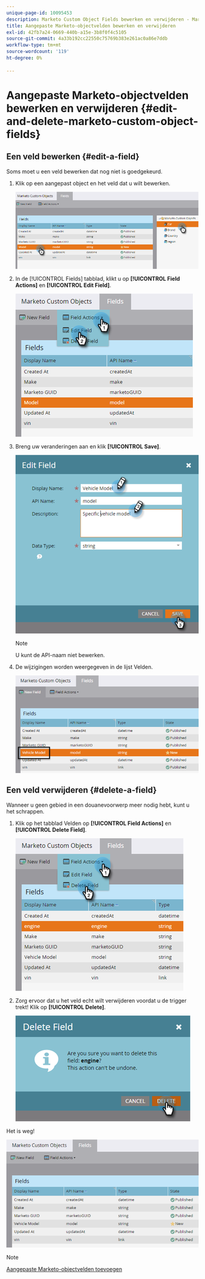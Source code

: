 ```yaml
---
unique-page-id: 10095453
description: Marketo Custom Object Fields bewerken en verwijderen - Marketo Docs - Productdocumentatie
title: Aangepaste Marketo-objectvelden bewerken en verwijderen
exl-id: 42fb7a24-0669-440b-a15e-3b8f0f4c5105
source-git-commit: 4a33b192cc22550c75769b383e261ac0a86e7ddb
workflow-type: tm+mt
source-wordcount: '119'
ht-degree: 0%

---
```


# Aangepaste Marketo-objectvelden bewerken en verwijderen {#edit-and-delete-marketo-custom-object-fields}

## Een veld bewerken {#edit-a-field}

Soms moet u een veld bewerken dat nog niet is goedgekeurd.

1. Klik op een aangepast object en het veld dat u wilt bewerken.

   ![](assets/edit-and-delete-marketo-custom-object-fields-1.png)

1. In de [!UICONTROL Fields] tabblad, klikt u op **[!UICONTROL Field Actions]** en **[!UICONTROL Edit Field]**.

   ![](assets/edit-and-delete-marketo-custom-object-fields-2.png)

1. Breng uw veranderingen aan en klik **[!UICONTROL Save]**.

   ![](assets/edit-and-delete-marketo-custom-object-fields-3.png)

   >[!NOTE]
   >
   >U kunt de API-naam niet bewerken.

1. De wijzigingen worden weergegeven in de lijst Velden.

   ![](assets/edit-and-delete-marketo-custom-object-fields-4.png)

## Een veld verwijderen {#delete-a-field}

Wanneer u geen gebied in een douanevoorwerp meer nodig hebt, kunt u het schrappen.

1. Klik op het tabblad Velden op **[!UICONTROL Field Actions]** en **[!UICONTROL Delete Field]**.

   ![](assets/edit-and-delete-marketo-custom-object-fields-5.png)

1. Zorg ervoor dat u het veld echt wilt verwijderen voordat u de trigger trekt! Klik op **[!UICONTROL Delete]**.

   ![](assets/edit-and-delete-marketo-custom-object-fields-6.png)

Het is weg!

![](assets/edit-and-delete-marketo-custom-object-fields-7.png)

>[!NOTE]
>
>[Aangepaste Marketo-objectvelden toevoegen](/help/marketo/product-docs/administration/marketo-custom-objects/add-marketo-custom-object-fields.md)
